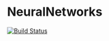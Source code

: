 # NeuralNetworks

[![Build Status](https://travis-ci.org/lendle/NeuralNetworks.jl.svg?branch=master)](https://travis-ci.org/lendle/NeuralNetworks.jl)
